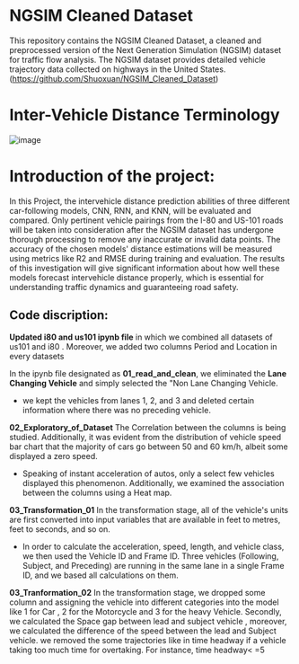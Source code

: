 # NGSIM Cleaned Dataset

This repository contains the NGSIM Cleaned Dataset, a cleaned and preprocessed version of the Next Generation Simulation (NGSIM) dataset for traffic flow analysis. The NGSIM dataset provides detailed vehicle trajectory data collected on highways in the United States. (https://github.com/Shuoxuan/NGSIM_Cleaned_Dataset)

# Inter-Vehicle Distance Terminology
![image](https://github.com/Sumii2747/Capstone_SEM4/assets/128542601/ddbf16ba-17b1-4475-963b-0154bb1bc642)

# Introduction of the project:
In this Project, the intervehicle distance prediction abilities of three different car-following models, CNN, RNN, and KNN, will be evaluated and compared. Only pertinent vehicle pairings from the I-80 and US-101 roads will be taken into consideration after the NGSIM dataset has undergone thorough processing to remove any inaccurate or invalid data points. The accuracy of the chosen models' distance estimations will be measured using metrics like R2 and RMSE during training and evaluation. The results of this investigation will give significant information about how well these models forecast intervehicle distance properly, which is essential for understanding traffic dynamics and guaranteeing road safety.

## Code discription:
**Updated i80 and us101 ipynb file** in which we combined all datasets of us101 and i80 . Moreover, we added two columns Period and Location in every datasets 

In the ipynb file designated as **01_read_and_clean**, we eliminated the **Lane Changing Vehicle** and simply selected the "Non Lane Changing Vehicle.
- we kept the vehicles from lanes 1, 2, and 3 and deleted certain information where there was no preceding vehicle. 

**02_Exploratory_of_Dataset** The Correlation between the columns is being studied. Additionally, it was evident from the distribution of vehicle speed bar chart that the majority of cars go between 50 and 60 km/h, albeit some displayed a zero speed. 
- Speaking of instant acceleration of autos, only a select few vehicles displayed this phenomenon. Additionally, we examined the association between the columns using a Heat map.

**03_Transformation_01**  In the transformation stage, all of the vehicle's units are first converted into input variables that are available in feet to metres, feet to seconds, and so on. 
- In order to calculate the acceleration, speed, length, and vehicle class, we then used the Vehicle ID and Frame ID. Three vehicles (Following, Subject, and Preceding) are running in the same lane in a single Frame 
  ID, and we based all calculations on them. 

**03_Tranformation_02**  In the transformation stage, we dropped some column and assigning the vehicle into different categories into the model like 1 for Car , 2 for the Motorcycle and 3 for the heavy Vehicle. Secondly, we calculated the Space gap between lead and subject vehicle , moreover, we calculated the difference of the speed between the lead and Subject vehicle. we removed the some trajectories like in time headway if a vehicle taking too much time for overtaking. For instance, time headway< =5
